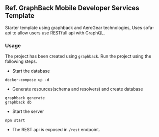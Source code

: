 ## Ref. GraphBack Mobile Developer Services Template 

Starter template using graphback and AeroGear technologies, 
Uses sofa-api to allow users use RESTfull api with GraphQL.

### Usage
The project has been created using `graphback`. Run the project using the following steps. 
- Start the database
```
docker-compose up -d
```
- Generate resources(schema and resolvers) and create database
```
graphback generate
graphback db
```
- Start the server
```
npm start
```
- The REST api is exposed in `/rest` endpoint.
